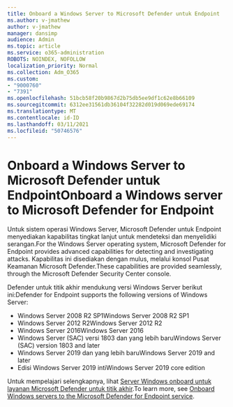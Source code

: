 ```yaml
---
title: Onboard a Windows Server to Microsoft Defender untuk Endpoint
ms.author: v-jmathew
author: v-jmathew
manager: dansimp
audience: Admin
ms.topic: article
ms.service: o365-administration
ROBOTS: NOINDEX, NOFOLLOW
localization_priority: Normal
ms.collection: Adm_O365
ms.custom:
- "9000760"
- "7391"
ms.openlocfilehash: 51bcb58f20b9867d2b75db5ee9df1c62e8b66109
ms.sourcegitcommit: 6312ee31561db36104f32282d019d069ede69174
ms.translationtype: MT
ms.contentlocale: id-ID
ms.lasthandoff: 03/11/2021
ms.locfileid: "50746576"
---
```

# <a name="onboard-a-windows-server-to-microsoft-defender-for-endpoint"></a><span data-ttu-id="f9cfe-102">Onboard a Windows Server to Microsoft Defender untuk Endpoint</span><span class="sxs-lookup"><span data-stu-id="f9cfe-102">Onboard a Windows server to Microsoft Defender for Endpoint</span></span>

<span data-ttu-id="f9cfe-103">Untuk sistem operasi Windows Server, Microsoft Defender untuk Endpoint menyediakan kapabilitas tingkat lanjut untuk mendeteksi dan menyelidiki serangan.</span><span class="sxs-lookup"><span data-stu-id="f9cfe-103">For the Windows Server operating system, Microsoft Defender for Endpoint provides advanced capabilities for detecting and investigating attacks.</span></span> <span data-ttu-id="f9cfe-104">Kapabilitas ini disediakan dengan mulus, melalui konsol Pusat Keamanan Microsoft Defender.</span><span class="sxs-lookup"><span data-stu-id="f9cfe-104">These capabilities are provided seamlessly, through the Microsoft Defender Security Center console.</span></span>

<span data-ttu-id="f9cfe-105">Defender untuk titik akhir mendukung versi Windows Server berikut ini:</span><span class="sxs-lookup"><span data-stu-id="f9cfe-105">Defender for Endpoint supports the following versions of Windows Server:</span></span>

- <span data-ttu-id="f9cfe-106">Windows Server 2008 R2 SP1</span><span class="sxs-lookup"><span data-stu-id="f9cfe-106">Windows Server 2008 R2 SP1</span></span>
- <span data-ttu-id="f9cfe-107">Windows Server 2012 R2</span><span class="sxs-lookup"><span data-stu-id="f9cfe-107">Windows Server 2012 R2</span></span>
- <span data-ttu-id="f9cfe-108">Windows Server 2016</span><span class="sxs-lookup"><span data-stu-id="f9cfe-108">Windows Server 2016</span></span>
- <span data-ttu-id="f9cfe-109">Windows Server (SAC) versi 1803 dan yang lebih baru</span><span class="sxs-lookup"><span data-stu-id="f9cfe-109">Windows Server (SAC) version 1803 and later</span></span>
- <span data-ttu-id="f9cfe-110">Windows Server 2019 dan yang lebih baru</span><span class="sxs-lookup"><span data-stu-id="f9cfe-110">Windows Server 2019 and later</span></span>
- <span data-ttu-id="f9cfe-111">Edisi Windows Server 2019 inti</span><span class="sxs-lookup"><span data-stu-id="f9cfe-111">Windows Server 2019 core edition</span></span>

<span data-ttu-id="f9cfe-112">Untuk mempelajari selengkapnya, lihat [Server Windows onboard untuk layanan Microsoft Defender untuk titik akhir](https://go.microsoft.com/fwlink/?linkid=2143627).</span><span class="sxs-lookup"><span data-stu-id="f9cfe-112">To learn more, see [Onboard Windows servers to the Microsoft Defender for Endpoint service](https://go.microsoft.com/fwlink/?linkid=2143627).</span></span>
